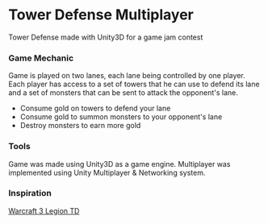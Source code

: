 # Tower Defense Multiplayer

Tower Defense made with Unity3D for a game jam contest

### Game Mechanic

Game is played on two lanes, each lane being controlled by one player. Each player has access to a set of towers that he can use to defend its lane and a set of monsters that can be sent to attack the opponent's lane.

* Consume gold on towers to defend your lane
* Consume gold to summon monsters to your opponent's lane
* Destroy monsters to earn more gold

### Tools

Game was made using Unity3D as a game engine. Multiplayer was implemented using Unity Multiplayer & Networking system.

### Inspiration

[Warcraft 3 Legion TD](http://www.legiontd.com/mod.html)
